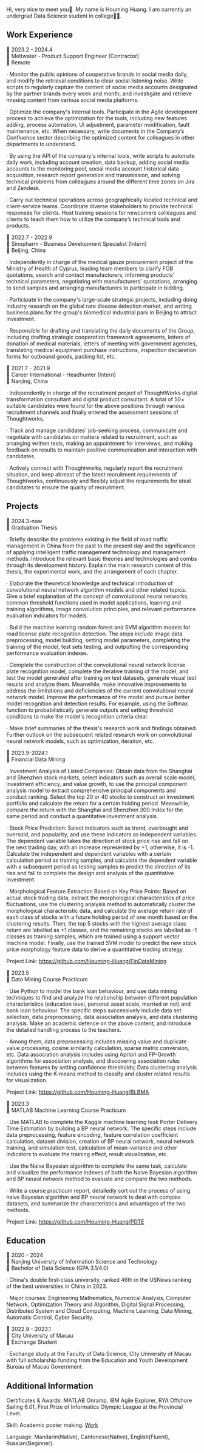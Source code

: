 Hi, very nice to meet you👋. My name is Houming Huang. I am currently an undergrad Data Science student in college👨‍🎓.
## Work Experience
📆 2023.2 - 2024.4  
💼 Meltwater - Product Support Engineer (Contractor)  
📍 Remote  

· Monitor the public opinions of cooperative brands in social media daily, and modify the retrieval conditions to clear social listening noise. Write scripts to regularly capture the content of social media accounts designated by the partner brands every week and month, and investigate and retrieve missing content from various social media platforms.

· Optimize the company's internal tools. Participate in the Agile development process to achieve the optimization for the tools, including new features adding, process automation, UI adjustment, parameter modification, fault maintenance, etc. When necessary, write documents in the Company’s Confluence sector describing the optimized content for colleagues in other departments to understand.

· By using the API of the company's internal tools, write scripts to automate daily work, including account creation, data backup, adding social media accounts to the monitoring pool, social media account historical data acquisition, research report generation and transmission, and solving technical problems from colleagues around the different time zones on Jira and Zendesk.

· Carry out technical operations across geographically located technical and client-service teams. Coordinate diverse stakeholders to provide technical responses for clients. Host training sessions for newcomers colleagues and clients to teach them how to utilize the company’s technical tools and products.  

📆 2022.7 - 2022.9  
💼 Sinopharm - Business Development Specialist (Intern)  
📍 Beijing, China  

· Independently in charge of the medical gauze procurement project of the Ministry of Health of Cyprus, leading team members to clarify FOB quotations, search and contact manufacturers, informing products' technical parameters, negotiating with manufacturers' quotations, arranging to send samples and arranging manufacturers to participate in bidding.

· Participate in the company's large-scale strategic projects, including doing industry research on the global rare disease detection market, and writing business plans for the group's biomedical industrial park in Beijing to attract investment.

· Responsible for drafting and translating the daily documents of the Group, including drafting strategic cooperation framework agreements, letters of donation of medical materials, letters of meeting with government agencies, translating medical equipment purchase instructions, inspection declaration forms for outbound goods, packing list, etc.

📆 2021.7 - 2021.9  
💼 Career International - Headhunter (Intern)  
📍 Nanjing, China  

· Independently in charge of the recruitment project of ThoughtWorks digital transformation consultant and digital product consultant. A total of 50+ suitable candidates were found for the above positions through various recruitment channels and finally entered the assessment sessions of Thoughtworks.

· Track and manage candidates' job-seeking process, communicate and negotiate with candidates on matters related to recruitment, such as arranging written tests, making an appointment for interviews, and making feedback on results to maintain positive communication and interaction with candidates.

· Actively connect with Thoughtworks, regularly report the recruitment situation, and keep abreast of the latest recruitment requirements of Thoughtworks, continuously and flexibly adjust the requirements for ideal candidates to ensure the quality of recruitment.
## Projects
📆 2024.3-now  
💼 Graduation Thesis  

· Briefly describe the problems existing in the field of road traffic management in China from the past to the present day and the significance of applying intelligent traffic management technology and management methods. Introduce the relevant basic theories and technologies and combs through its development history. Explain the main research content of this thesis, the experimental work, and the arrangement of each chapter.

· Elaborate the theoretical knowledge and technical introduction of convolutional neural network algorithm models and other related topics. Give a brief explanation of the concept of convolutional neural networks, common threshold functions used in model applications, learning and training algorithms, image convolution principles, and relevant performance evaluation indicators for models.

· Build the machine learning random forest and SVM algorithm models for road license plate recognition detection. The steps include image data preprocessing, model building, setting model parameters, completing the training of the model, test sets testing, and outputting the corresponding performance evaluation indexes.

· Complete the construction of the convolutional neural network license plate recognition model, complete the iterative training of the model, and test the model generated after training on test datasets, generate visual test results and analyze them. Meanwhile, make innovative improvements to address the limitations and deficiencies of the current convolutional neural network model. Improve the performance of the model and pursue better model recognition and detection results. For example, using the Softmax function to probabilistically generate outputs and setting threshold conditions to make the model's recognition criteria clear.

· Make brief summaries of the thesis's research work and findings obtained. Further outlook on the subsequent related research work on convolutional neural network models, such as optimization, iteration, etc.

📆 2023.9-2024.1  
💼 Financial Data Mining  

· Investment Analysis of Listed Companies: Obtain data from the Shanghai and Shenzhen stock markets, select indicators such as overall scale model, investment efficiency, and value growth, to use the principal component analysis model to extract comprehensive principal components and conduct ranking. Select the top 20 or 40 stocks to construct an investment portfolio and calculate the return for a certain holding period. Meanwhile, compare the return with the Shanghai and Shenzhen 300 Index for the same period and conduct a quantitative investment analysis.  

· Stock Price Prediction: Select indicators such as trend, overbought and oversold, and popularity, and use these indicators as independent variables. The dependent variable takes the direction of stock price rise and fall on the next trading day, with an increase represented by +1, otherwise, it is -1. Calculate the independent and dependent variables with a certain calculation period as training samples, and calculate the dependent variable with a subsequent period as testing samples to predict the direction of its rise and fall to complete the design and analysis of the quantitative investment.  

· Morphological Feature Extraction Based on Key Price Points: Based on actual stock trading data, extract the morphological characteristics of price fluctuations, use the clustering analysis method to automatically cluster the morphological characteristic data, and calculate the average return rate of each class of stocks with a future holding period of one month based on the clustering results. Then, the top 5 stocks with the highest average class return are labelled as +1 classes, and the remaining stocks are labelled as -1 classes as training samples, which are trained using a support vector machine model. Finally, use the trained SVM model to predict the new stock price morphology feature data to derive a quantitative trading strategy.  

Project Link: https://github.com/Houming-Huang/FinDataMining  

📆 2023.5  
💼 Data Mining Course Practicum

· Use Python to model the bank loan behaviour, and use data mining techniques to find and analyze the relationship between different population characteristics (education level, personal asset scale, married or not) and bank loan behaviour. The specific steps successively include data set selection, data preprocessing, data association analysis, and data clustering analysis. Make an academic defence on the above content, and introduce the detailed handling process to the teachers.

· Among them, data preprocessing includes missing value and duplicate value processing, cosine similarity calculation, sparse matrix conversion, etc. Data association analysis includes using Apriori and FP-Growth algorithms for association analysis, and discovering association rules between features by setting confidence thresholds; Data clustering analysis includes using the K-means method to classify and cluster related results for visualization.

Project Link: https://github.com/Houming-Huang/BLBMA

📆 2023.3  
💼 MATLAB Machine Learning Course Practicum

· Use MATLAB to complete the Kaggle machine learning task Porter Delivery Time Estimation by building a BP neural network. The specific steps include data preprocessing, feature encoding, feature correlation coefficient calculation, dataset division, creation of BP neural network, neural network training, and simulation test, calculation of mean-variance and other indicators to evaluate the training effect, result visualization, etc.

· Use the Naive Bayesian algorithm to complete the same task, calculate and visualize the performance indexes of both the Naive Bayesian algorithm and BP neural network method to evaluate and compare the two methods.

· Write a course practicum report, detailedly sort out the process of using naive Bayesian algorithm and BP neural network to deal with complex datasets, and summarize the characteristics and advantages of the two methods.

Project Link: https://github.com/Houming-Huang/PDTE
## Education
📆 2020 - 2024  
🏫 Nanjing University of Information Science and Technology  
💼 Bachelor of Data Science (GPA 3.1/4.0)  

· China's double first-class university, ranked 46th in the USNews ranking of the best universities in China in 2023.

· Major courses: Engineering Mathematics, Numerical Analysis, Computer Network, Optimization Theory and Algorithm, Digital Signal Processing, Distributed System and Cloud Computing, Machine Learning, Data Mining, Automatic Control, Cyber Security.

📆 2022.9 - 2023.1  
🏫 City University of Macau    
💼 Exchange Student  

· Exchange study at the Faculty of Data Science, City University of Macau with full scholarship funding from the Education and Youth Development Bureau of Macau Government.
## Additional Information
Certificates & Awards: MATLAB Onramp, IBM Agile Explorer, RYA Offshore Sailing 6.01, First Prize of Informatics Olympic League at the Provincial Level. 

Skill: Academic poster making. [Work](https://github.com/Houming-Huang/ComputerVision/blob/main/poster.jpg)

Language: Mandarin(Native), Cantonese(Native), English(Fluent), Russian(Beginner).
